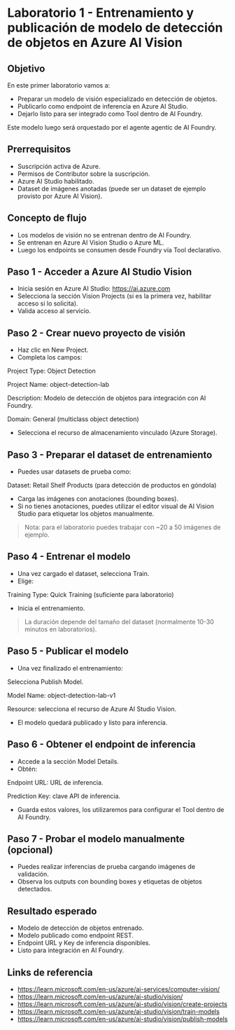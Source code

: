 # Laboratorio 1 - Entrenamiento y publicación de modelo de detección de objetos en Azure AI Vision

## Objetivo

En este primer laboratorio vamos a:

- Preparar un modelo de visión especializado en detección de objetos.
- Publicarlo como endpoint de inferencia en Azure AI Studio.
- Dejarlo listo para ser integrado como Tool dentro de AI Foundry.

Este modelo luego será orquestado por el agente agentic de AI Foundry.

## Prerrequisitos

- Suscripción activa de Azure.
- Permisos de Contributor sobre la suscripción.
- Azure AI Studio habilitado.
- Dataset de imágenes anotadas (puede ser un dataset de ejemplo provisto por Azure AI Vision).

## Concepto de flujo

- Los modelos de visión no se entrenan dentro de AI Foundry.
- Se entrenan en Azure AI Vision Studio o Azure ML.
- Luego los endpoints se consumen desde Foundry vía Tool declarativo.

## Paso 1 - Acceder a Azure AI Studio Vision

- Inicia sesión en Azure AI Studio: https://ai.azure.com
- Selecciona la sección Vision Projects (si es la primera vez, habilitar acceso si lo solicita).
- Valida acceso al servicio.

## Paso 2 - Crear nuevo proyecto de visión

- Haz clic en New Project.
- Completa los campos:

Project Type: Object Detection

Project Name: object-detection-lab

Description: Modelo de detección de objetos para integración con AI Foundry.

Domain: General (multiclass object detection)

- Selecciona el recurso de almacenamiento vinculado (Azure Storage).

## Paso 3 - Preparar el dataset de entrenamiento

- Puedes usar datasets de prueba como:

Dataset: Retail Shelf Products (para detección de productos en góndola)

- Carga las imágenes con anotaciones (bounding boxes).
- Si no tienes anotaciones, puedes utilizar el editor visual de AI Vision Studio para etiquetar los objetos manualmente.

> Nota: para el laboratorio puedes trabajar con ~20 a 50 imágenes de ejemplo.

## Paso 4 - Entrenar el modelo

- Una vez cargado el dataset, selecciona Train.
- Elige:

Training Type: Quick Training (suficiente para laboratorio)

- Inicia el entrenamiento.

> La duración depende del tamaño del dataset (normalmente 10-30 minutos en laboratorios).

## Paso 5 - Publicar el modelo

- Una vez finalizado el entrenamiento:

Selecciona Publish Model.

Model Name: object-detection-lab-v1

Resource: selecciona el recurso de Azure AI Studio Vision.

- El modelo quedará publicado y listo para inferencia.

## Paso 6 - Obtener el endpoint de inferencia

- Accede a la sección Model Details.
- Obtén:

Endpoint URL: URL de inferencia.

Prediction Key: clave API de inferencia.

- Guarda estos valores, los utilizaremos para configurar el Tool dentro de AI Foundry.

## Paso 7 - Probar el modelo manualmente (opcional)

- Puedes realizar inferencias de prueba cargando imágenes de validación.
- Observa los outputs con bounding boxes y etiquetas de objetos detectados.

## Resultado esperado

- Modelo de detección de objetos entrenado.
- Modelo publicado como endpoint REST.
- Endpoint URL y Key de inferencia disponibles.
- Listo para integración en AI Foundry.

## Links de referencia

- https://learn.microsoft.com/en-us/azure/ai-services/computer-vision/
- https://learn.microsoft.com/en-us/azure/ai-studio/vision/
- https://learn.microsoft.com/en-us/azure/ai-studio/vision/create-projects
- https://learn.microsoft.com/en-us/azure/ai-studio/vision/train-models
- https://learn.microsoft.com/en-us/azure/ai-studio/vision/publish-models
